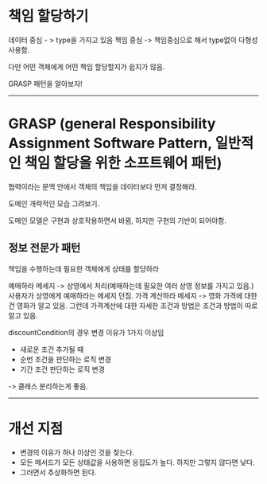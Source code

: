# 책임 할당하기
데이터 중심 - > type을 가지고 있음
책임 중심 -> 책임중심으로 해서 type없이 다형성 사용함. 

다만 어떤 객체에게 어떤 책임 할당할지가 쉽지가 않음. 

GRASP 패턴을 알아보자!

---
# GRASP (general Responsibility Assignment Software Pattern, 일반적인 책임 할당을 위한 소프트웨어 패턴)
협력이라는 문맥 안에서 객체의 책임을 데이터보다 먼저 결정해라.

도메인 개략적인 모습 그려보기.

도메인 모델은 구현과 상호작용하면서 바뀜, 하지만 구현의 기반이 되어야함.

## 정보 전문가 패턴
책임을 수행하는데 필요한 객체에게 상태를 할당하라

예매하라 메세지 -> 상영에서 처리(예매하는데 필요한 여러 상영 정보를 가지고 있음.)
사용자가 상영에게 예매하라는 메세지 던짐. 
가격 계산하라 메세지 -> 영화 가격에 대한 건 영화가 알고 있음.
그런데 가격계산에 대한 자세한 조건과 방법은 조건과 방법이 따로 알고 있음. 

discountCondition의 경우 변경 이유가 1가지 이상임
- 새로운 조건 추가될 때
- 순번 조건을 판단하는 로직 변경
- 기간 조건 판단하는 로직 변경

-> 클래스 분리하는게 좋음. 

---
# 개선 지점
- 변경의 이유가 하나 이상인 것을 찾는다. 
- 모든 메서드가 모든 상태값을 사용하면 응집도가 높다. 하지만 그렇지 않다면 낮다.
- 그러면서 추상화하면 된다. 